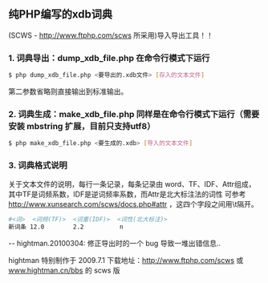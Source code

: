 ## 纯PHP编写的xdb词典
(SCWS - http://www.ftphp.com/scws 所采用)导入导出工具！！

### 1. 词典导出：dump_xdb_file.php 在命令行模式下运行
```bash
$ php dump_xdb_file.php <要导出的.xdb文件> [存入的文本文件]
```

   第二参数省略则直接输出到标准输出。

### 2. 词典生成：make_xdb_file.php 同样是在命令行模式下运行（需要安装 mbstring 扩展，目前只支持utf8）
```bash
$ php make_xdb_file.php <要生成的.xdb> [导入的文本文件]
```

### 3. 词典格式说明
关于文本文件的说明，每行一条记录，每条记录由
word、TF、IDF、Attr组成，其中TF是词频系数，IDF是逆词频率系数，而Attr是北大标注法的词性
可参考 http://www.xunsearch.com/scws/docs.php#attr ，这四个字段之间用\t隔开。


```bash
#<词>  <词频(TF)>  <词重(IDF)>  <词性(北大标注)>
新词条 12.0        2.2          n
```

--
hightman.20100304: 修正导出时的一个 bug 导致一堆出错信息..


hightman 特别制作于 2009.7.1
下载地址：http://www.ftphp.com/scws 或 www.hightman.cn/bbs 的 scws 版
